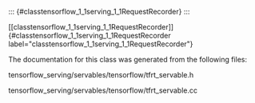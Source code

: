 ::: {#classtensorflow_1_1serving_1_1RequestRecorder}
:::

[\[classtensorflow\_1\_1serving\_1\_1RequestRecorder\]]{#classtensorflow_1_1serving_1_1RequestRecorder
label="classtensorflow_1_1serving_1_1RequestRecorder"}

The documentation for this class was generated from the following files:

tensorflow\_serving/servables/tensorflow/tfrt\_servable.h

tensorflow\_serving/servables/tensorflow/tfrt\_servable.cc
